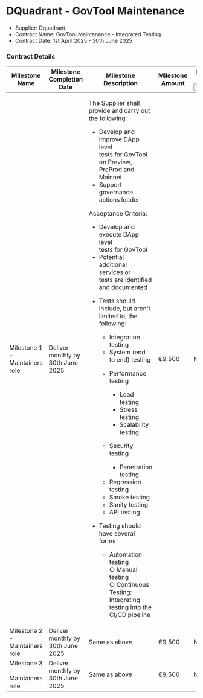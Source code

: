 # DQuadrant - GovTool Maintenance

* Supplier: Dquadrant
* Contract Name: GovTool Maintenance - Integrated Testing
* Contract Date: 1st April 2025 - 30th June 2025

### Contract Details

<table data-full-width="true"><thead><tr><th width="153.11114501953125">Milestone Name</th><th width="161">Milestone Completion Date</th><th width="394.4444580078125">Milestone Description</th><th>Milestone Amount</th><th width="162.5555419921875">Milestone Status<select><option value="tuQZQU0qZdoU" label="Not Started" color="blue"></option><option value="egD9AGmh1U3S" label="On Track" color="blue"></option><option value="Re3cd2eP2WaH" label="Complete" color="blue"></option><option value="bEAnsa2nIuMk" label="Delayed" color="blue"></option></select></th><th>Milestone Acceptance Form</th></tr></thead><tbody><tr><td>Milestone 1 - Maintainers role</td><td>Deliver monthly by 30th June 2025</td><td><p>The Supplier shall provide and carry out<br>the following:</p><p></p><ul><li>Develop and improve DApp level<br>tests for GovTool on Preview,<br>PreProd and Mainnet</li><li>Support governance actions loader </li></ul><p>Acceptance Criteria:</p><ul><li>Develop and execute DApp level<br>tests for GovTool</li><li>Potential additional services or<br>tests are identified and documented</li><li><p>Tests should include, but aren't<br>limited to, the following:</p><ul><li>Integration testing</li><li>System (end to end) testing</li><li><p>Performance testing</p><ul><li>Load testing</li><li>Stress testing</li><li>Scalability testing</li></ul></li><li><p>Security testing</p><ul><li>Penetration testing</li></ul></li><li>Regression testing</li><li>Smoke testing</li><li>Sanity testing</li><li>API testing</li></ul></li><li><p>Testing should have several<br>forms</p><ul><li>Automation testing<br>○ Manual testing<br>○ Continuous Testing: Integrating <br>testing into the CI/CD pipeline</li></ul></li></ul></td><td>€9,500</td><td><span data-option="tuQZQU0qZdoU">Not Started</span></td><td></td></tr><tr><td>Milestone 2 - Maintainers role</td><td>Deliver monthly by 30th June 2025</td><td>Same as above</td><td>€9,500</td><td><span data-option="tuQZQU0qZdoU">Not Started</span></td><td></td></tr><tr><td>Milestone 3 - Maintainers role</td><td>Deliver monthly by 30th June 2025</td><td>Same as above</td><td>€9,500</td><td><span data-option="tuQZQU0qZdoU">Not Started</span></td><td></td></tr></tbody></table>
